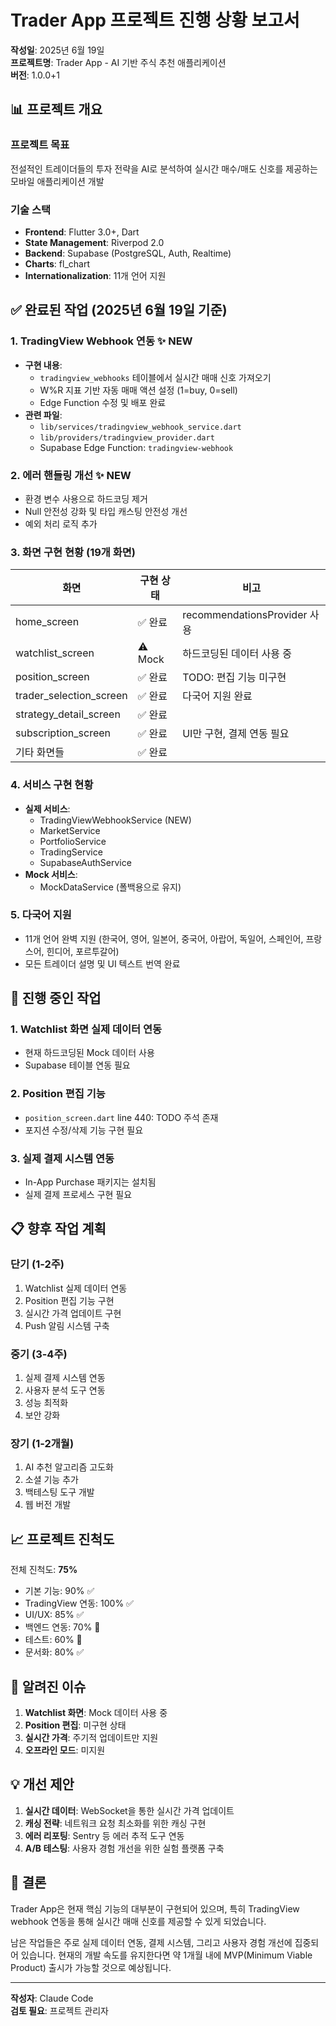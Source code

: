 # Trader App 프로젝트 진행 상황 보고서

**작성일**: 2025년 6월 19일  
**프로젝트명**: Trader App - AI 기반 주식 추천 애플리케이션  
**버전**: 1.0.0+1

## 📊 프로젝트 개요

### 프로젝트 목표
전설적인 트레이더들의 투자 전략을 AI로 분석하여 실시간 매수/매도 신호를 제공하는 모바일 애플리케이션 개발

### 기술 스택
- **Frontend**: Flutter 3.0+, Dart
- **State Management**: Riverpod 2.0
- **Backend**: Supabase (PostgreSQL, Auth, Realtime)
- **Charts**: fl_chart
- **Internationalization**: 11개 언어 지원

## ✅ 완료된 작업 (2025년 6월 19일 기준)

### 1. TradingView Webhook 연동 ✨ NEW
- **구현 내용**:
  - `tradingview_webhooks` 테이블에서 실시간 매매 신호 가져오기
  - W%R 지표 기반 자동 매매 액션 설정 (1=buy, 0=sell)
  - Edge Function 수정 및 배포 완료
- **관련 파일**:
  - `lib/services/tradingview_webhook_service.dart`
  - `lib/providers/tradingview_provider.dart`
  - Supabase Edge Function: `tradingview-webhook`

### 2. 에러 핸들링 개선 ✨ NEW
- 환경 변수 사용으로 하드코딩 제거
- Null 안전성 강화 및 타입 캐스팅 안전성 개선
- 예외 처리 로직 추가

### 3. 화면 구현 현황 (19개 화면)
| 화면 | 구현 상태 | 비고 |
|------|-----------|------|
| home_screen | ✅ 완료 | recommendationsProvider 사용 |
| watchlist_screen | ⚠️ Mock | 하드코딩된 데이터 사용 중 |
| position_screen | ✅ 완료 | TODO: 편집 기능 미구현 |
| trader_selection_screen | ✅ 완료 | 다국어 지원 완료 |
| strategy_detail_screen | ✅ 완료 | |
| subscription_screen | ✅ 완료 | UI만 구현, 결제 연동 필요 |
| 기타 화면들 | ✅ 완료 | |

### 4. 서비스 구현 현황
- **실제 서비스**:
  - TradingViewWebhookService (NEW)
  - MarketService
  - PortfolioService
  - TradingService
  - SupabaseAuthService
- **Mock 서비스**:
  - MockDataService (폴백용으로 유지)

### 5. 다국어 지원
- 11개 언어 완벽 지원 (한국어, 영어, 일본어, 중국어, 아랍어, 독일어, 스페인어, 프랑스어, 힌디어, 포르투갈어)
- 모든 트레이더 설명 및 UI 텍스트 번역 완료

## 🔄 진행 중인 작업

### 1. Watchlist 화면 실제 데이터 연동
- 현재 하드코딩된 Mock 데이터 사용
- Supabase 테이블 연동 필요

### 2. Position 편집 기능
- `position_screen.dart` line 440: TODO 주석 존재
- 포지션 수정/삭제 기능 구현 필요

### 3. 실제 결제 시스템 연동
- In-App Purchase 패키지는 설치됨
- 실제 결제 프로세스 구현 필요

## 📋 향후 작업 계획

### 단기 (1-2주)
1. Watchlist 실제 데이터 연동
2. Position 편집 기능 구현
3. 실시간 가격 업데이트 구현
4. Push 알림 시스템 구축

### 중기 (3-4주)
1. 실제 결제 시스템 연동
2. 사용자 분석 도구 연동
3. 성능 최적화
4. 보안 강화

### 장기 (1-2개월)
1. AI 추천 알고리즘 고도화
2. 소셜 기능 추가
3. 백테스팅 도구 개발
4. 웹 버전 개발

## 📈 프로젝트 진척도

전체 진척도: **75%**

- 기본 기능: 90% ✅
- TradingView 연동: 100% ✅
- UI/UX: 85% ✅
- 백엔드 연동: 70% 🔄
- 테스트: 60% 🔄
- 문서화: 80% ✅

## 🐛 알려진 이슈

1. **Watchlist 화면**: Mock 데이터 사용 중
2. **Position 편집**: 미구현 상태
3. **실시간 가격**: 주기적 업데이트만 지원
4. **오프라인 모드**: 미지원

## 💡 개선 제안

1. **실시간 데이터**: WebSocket을 통한 실시간 가격 업데이트
2. **캐싱 전략**: 네트워크 요청 최소화를 위한 캐싱 구현
3. **에러 리포팅**: Sentry 등 에러 추적 도구 연동
4. **A/B 테스팅**: 사용자 경험 개선을 위한 실험 플랫폼 구축

## 📝 결론

Trader App은 현재 핵심 기능의 대부분이 구현되어 있으며, 특히 TradingView webhook 연동을 통해 실시간 매매 신호를 제공할 수 있게 되었습니다. 

남은 작업들은 주로 실제 데이터 연동, 결제 시스템, 그리고 사용자 경험 개선에 집중되어 있습니다. 현재의 개발 속도를 유지한다면 약 1개월 내에 MVP(Minimum Viable Product) 출시가 가능할 것으로 예상됩니다.

---

**작성자**: Claude Code  
**검토 필요**: 프로젝트 관리자